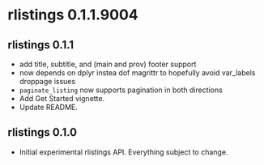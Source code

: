 # rlistings 0.1.1.9004

## rlistings 0.1.1
 * add title, subtitle, and (main and prov) footer support
 * now depends on dplyr instea dof magrittr to hopefully avoid var_labels droppage issues
 * `paginate_listing` now supports pagination in both directions
 * Add Get Started vignette.
 * Update README.


## rlistings 0.1.0
 * Initial experimental rlistings API. Everything subject to change.
